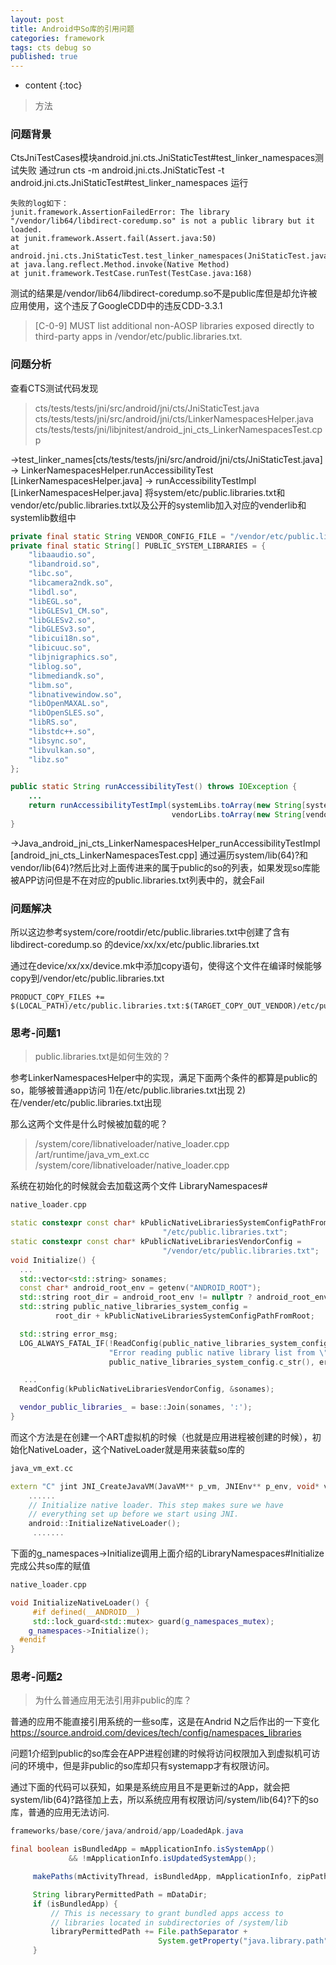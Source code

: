 ```yaml
---
layout: post
title: Android中So库的引用问题
categories: framework
tags: cts debug so
published: true
---
```

* content
{:toc}

> 方法

### 问题背景

CtsJniTestCases模块android.jni.cts.JniStaticTest#test_linker_namespaces测试失败
通过run cts -m android.jni.cts.JniStaticTest -t android.jni.cts.JniStaticTest#test_linker_namespaces 运行


```
失败的log如下：
junit.framework.AssertionFailedError: The library "/vendor/lib64/libdirect-coredump.so" is not a public library but it loaded.
at junit.framework.Assert.fail(Assert.java:50)
at android.jni.cts.JniStaticTest.test_linker_namespaces(JniStaticTest.java:41)
at java.lang.reflect.Method.invoke(Native Method)
at junit.framework.TestCase.runTest(TestCase.java:168)
```





测试的结果是/vendor/lib64/libdirect-coredump.so不是public库但是却允许被应用使用，这个违反了GoogleCDD中的违反CDD-3.3.1
>[C-0-9] MUST list additional non-AOSP libraries exposed directly to third-party apps in /vendor/etc/public.libraries.txt.

### 问题分析
查看CTS测试代码发现
>cts/tests/tests/jni/src/android/jni/cts/JniStaticTest.java
cts/tests/tests/jni/src/android/jni/cts/LinkerNamespacesHelper.java
cts/tests/tests/jni/libjnitest/android_jni_cts_LinkerNamespacesTest.cpp

->test_linker_names[cts/tests/tests/jni/src/android/jni/cts/JniStaticTest.java]
-> LinkerNamespacesHelper.runAccessibilityTest [LinkerNamespacesHelper.java]
-> runAccessibilityTestImpl [LinkerNamespacesHelper.java]
将system/etc/public.libraries.txt和vendor/etc/public.libraries.txt以及公开的systemlib加入对应的venderlib和systemlib数组中
```Java
private final static String VENDOR_CONFIG_FILE = "/vendor/etc/public.libraries.txt";
private final static String[] PUBLIC_SYSTEM_LIBRARIES = {
    "libaaudio.so",
    "libandroid.so",
    "libc.so",
    "libcamera2ndk.so",
    "libdl.so",
    "libEGL.so",
    "libGLESv1_CM.so",
    "libGLESv2.so",
    "libGLESv3.so",
    "libicui18n.so",
    "libicuuc.so",
    "libjnigraphics.so",
    "liblog.so",
    "libmediandk.so",
    "libm.so",
    "libnativewindow.so",
    "libOpenMAXAL.so",
    "libOpenSLES.so",
    "libRS.so",
    "libstdc++.so",
    "libsync.so",
    "libvulkan.so",
    "libz.so"
};

public static String runAccessibilityTest() throws IOException {
    ...
    return runAccessibilityTestImpl(systemLibs.toArray(new String[systemLibs.size()]),
                                    vendorLibs.toArray(new String[vendorLibs.size()]));
}
```

->Java_android_jni_cts_LinkerNamespacesHelper_runAccessibilityTestImpl [android_jni_cts_LinkerNamespacesTest.cpp]
通过遍历system/lib(64)?和vendor/lib(64)?然后比对上面传进来的属于public的so的列表，如果发现so库能被APP访问但是不在对应的public.libraries.txt列表中的，就会Fail


### 问题解决
所以这边参考system/core/rootdir/etc/public.libraries.txt中创建了含有libdirect-coredump.so
的device/xx/xx/etc/public.libraries.txt

通过在device/xx/xx/device.mk中添加copy语句，使得这个文件在编译时候能够copy到/vendor/etc/public.libraries.txt
```
PRODUCT_COPY_FILES += $(LOCAL_PATH)/etc/public.libraries.txt:$(TARGET_COPY_OUT_VENDOR)/etc/public.libraries.txt
```



### 思考-问题1
>public.libraries.txt是如何生效的？

参考LinkerNamespacesHelper中的实现，满足下面两个条件的都算是public的so，能够被普通app访问
1)在/etc/public.libraries.txt出现
2)在/vender/etc/public.libraries.txt出现

那么这两个文件是什么时候被加载的呢？
>/system/core/libnativeloader/native_loader.cpp
/art/runtime/java_vm_ext.cc
/system/core/libnativeloader/native_loader.cpp

系统在初始化的时候就会去加载这两个文件
LibraryNamespaces#
```C++
native_loader.cpp

static constexpr const char* kPublicNativeLibrariesSystemConfigPathFromRoot =
                                  "/etc/public.libraries.txt";
static constexpr const char* kPublicNativeLibrariesVendorConfig =
                                  "/vendor/etc/public.libraries.txt";
void Initialize() {
  ...
  std::vector<std::string> sonames;
  const char* android_root_env = getenv("ANDROID_ROOT");
  std::string root_dir = android_root_env != nullptr ? android_root_env : "/system";
  std::string public_native_libraries_system_config =
          root_dir + kPublicNativeLibrariesSystemConfigPathFromRoot;

  std::string error_msg;
  LOG_ALWAYS_FATAL_IF(!ReadConfig(public_native_libraries_system_config, &sonames, &error_msg),
                      "Error reading public native library list from \"%s\": %s",
                      public_native_libraries_system_config.c_str(), error_msg.c_str());

   ...
  ReadConfig(kPublicNativeLibrariesVendorConfig, &sonames);

  vendor_public_libraries_ = base::Join(sonames, ':');
}
```
而这个方法是在创建一个ART虚拟机的时候（也就是应用进程被创建的时候），初始化NativeLoader，这个NativeLoader就是用来装载so库的
```C++
java_vm_ext.cc

extern "C" jint JNI_CreateJavaVM(JavaVM** p_vm, JNIEnv** p_env, void* vm_args) {
    ......
    // Initialize native loader. This step makes sure we have
    // everything set up before we start using JNI.
    android::InitializeNativeLoader();
     .......
```
下面的g_namespaces->Initialize调用上面介绍的LibraryNamespaces#Initialize完成公共so库的赋值
```C++
native_loader.cpp

void InitializeNativeLoader() {
     #if defined(__ANDROID__)
     std::lock_guard<std::mutex> guard(g_namespaces_mutex);
    g_namespaces->Initialize();
  #endif
}
```


### 思考-问题2
>为什么普通应用无法引用非public的库？

普通的应用不能直接引用系统的一些so库，这是在Andrid N之后作出的一下变化
https://source.android.com/devices/tech/config/namespaces_libraries

问题1介绍到public的so库会在APP进程创建的时候将访问权限加入到虚拟机可访问的环境中，但是非public的so库却只有systemapp才有权限访问。

通过下面的代码可以获知，如果是系统应用且不是更新过的App，就会把system/lib(64)?路径加上去，所以系统应用有权限访问/system/lib(64)?下的so库，普通的应用无法访问.
```Java
frameworks/base/core/java/android/app/LoadedApk.java

final boolean isBundledApp = mApplicationInfo.isSystemApp()
             && !mApplicationInfo.isUpdatedSystemApp();

     makePaths(mActivityThread, isBundledApp, mApplicationInfo, zipPaths, libPaths);

     String libraryPermittedPath = mDataDir;
     if (isBundledApp) {
         // This is necessary to grant bundled apps access to
         // libraries located in subdirectories of /system/lib
         libraryPermittedPath += File.pathSeparator +
                                 System.getProperty("java.library.path");
     }
```
